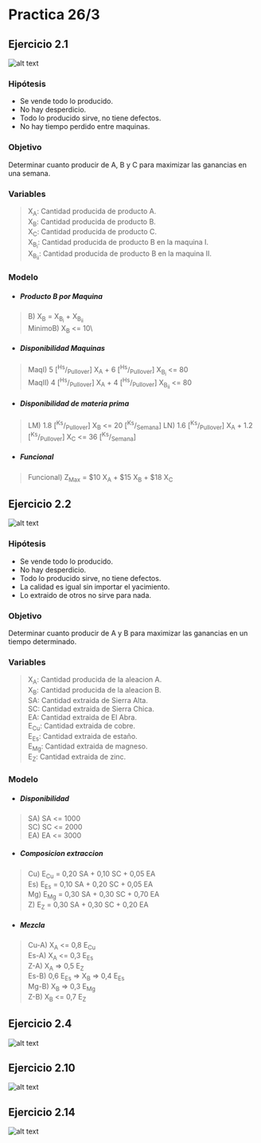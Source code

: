 # Practica 26/3 

## Ejercicio 2.1

![alt text](diagramas/ejDos1.png "2.1")

### Hipótesis
- Se vende todo lo producido.
- No hay desperdicio.
- Todo lo producido sirve, no tiene defectos.
- No hay tiempo perdido entre maquinas.

### Objetivo
Determinar cuanto producir de A, B y C para maximizar las ganancias en una semana.

### Variables
> X<sub>A</sub>: Cantidad producida de producto A.\
X<sub>B</sub>: Cantidad producida de producto B.\
X<sub>C</sub>: Cantidad producida de producto C.\
X<sub>B<sub>i</sub></sub>: Cantidad producida de producto B en la maquina I.\
X<sub>B<sub>ii</sub></sub>: Cantidad producida de producto B en la maquina II.


### Modelo
- ##### Producto B por Maquina
> B) X<sub>B</sub> = X<sub>B<sub>i</sub></sub> + X<sub>B<sub>ii</sub></sub>\
MinimoB) X<sub>B</sub> <= 10\

- ##### Disponibilidad Maquinas
>MaqI) 5 [<sup>Hs</sup>/<sub>Pullover</sub>] X<sub>A</sub> + 6 [<sup>Hs</sup>/<sub>Pullover</sub>] X<sub>B<sub>i</sub></sub> <= 80\
MaqII) 4 [<sup>Hs</sup>/<sub>Pullover</sub>] X<sub>A</sub> + 4 [<sup>Hs</sup>/<sub>Pullover</sub>] X<sub>B<sub>ii</sub></sub> <= 80

- ##### Disponibilidad de materia prima
> LM) 1.8 [<sup>Ks</sup>/<sub>Pullover</sub>] X<sub>B</sub> <= 20 [<sup>Ks</sup>/<sub>Semana</sub>]
LN) 1.6 [<sup>Ks</sup>/<sub>Pullover</sub>] X<sub>A</sub> + 1.2 [<sup>Ks</sup>/<sub>Pullover</sub>] X<sub>C</sub> <= 36 [<sup>Ks</sup>/<sub>Semana</sub>]

- ##### Funcional
> Funcional) Z<sub>Max</sub> = $10 X<sub>A</sub> + $15 X<sub>B</sub> + $18 X<sub>C</sub> 

## Ejercicio 2.2

![alt text](diagramas/ejDos2.png "2.2")

### Hipótesis
- Se vende todo lo producido.
- No hay desperdicio.
- Todo lo producido sirve, no tiene defectos.
- La calidad es igual sin importar el yacimiento.
- Lo extraido de otros no sirve para nada.

### Objetivo
Determinar cuanto producir de A y B para maximizar las ganancias en un tiempo determinado.

### Variables
> X<sub>A</sub>: Cantidad producida de la aleacion A.\
X<sub>B</sub>: Cantidad producida de la aleacion B.\
SA: Cantidad extraida de Sierra Alta.\
SC: Cantidad extraida de Sierra Chica.\
EA: Cantidad extraida de El Abra.\
E<sub>Cu</sub>: Cantidad extraida de cobre.\
E<sub>Es</sub>: Cantidad extraida de estaño.\
E<sub>Mg</sub>: Cantidad extraida de magneso.\
E<sub>Z</sub>: Cantidad extraida de zinc.

### Modelo

- ##### Disponibilidad
> SA) SA <=  1000\
SC) SC <=  2000\
EA) EA <=  3000

- ##### Composicion extraccion
>Cu) E<sub>Cu</sub> =  0,20 SA + 0,10 SC + 0,05 EA\
Es) E<sub>Es</sub> =  0,10 SA + 0,20 SC + 0,05 EA\
Mg) E<sub>Mg</sub> =  0,30 SA + 0,30 SC + 0,70 EA\
Z) E<sub>Z</sub> =  0,30 SA + 0,30 SC + 0,20 EA

- ##### Mezcla
> Cu-A) X<sub>A</sub> <= 0,8 E<sub>Cu</sub>\
Es-A) X<sub>A</sub> <= 0,3 E<sub>Es</sub>\
Z-A) X<sub>A</sub> => 0,5 E<sub>Z</sub>\
Es-B) 0,6 E<sub>Es</sub> => X<sub>B</sub> => 0,4 E<sub>Es</sub>\
Mg-B) X<sub>B</sub> => 0,3 E<sub>Mg</sub>\
Z-B) X<sub>B</sub> <= 0,7 E<sub>Z</sub>

## Ejercicio 2.4

![alt text](diagramas/ejDos4.png "2.4")

## Ejercicio 2.10

![alt text](diagramas/ejDos10.png "2.10")

## Ejercicio 2.14

![alt text](diagramas/ejDos14.png "2.14")